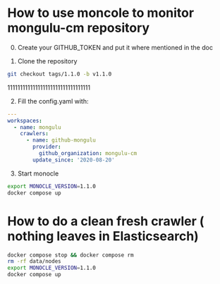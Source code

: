 
# How to use moncole to monitor mongulu-cm repository

0. Create your GITHUB_TOKEN and put it where mentioned in the doc

1. Clone the repository
```bash
git checkout tags/1.1.0 -b v1.1.0 
```

111111111111111111111111111111111

2. Fill the config.yaml with:
``` yaml
---
workspaces:
  - name: mongulu
    crawlers:
      - name: github-mongulu
        provider:
          github_organization: mongulu-cm
        update_since: '2020-08-20'
```

3. Start monocle
```bash
export MONOCLE_VERSION=1.1.0   
docker compose up 
```

# How to do a clean fresh crawler ( nothing leaves in Elasticsearch)

```bash
docker compose stop && docker compose rm  
rm -rf data/nodes
export MONOCLE_VERSION=1.1.0
docker compose up
```
